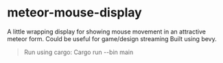 # meteor-mouse-display

A little wrapping display for showing mouse movement in an attractive meteor form. Could be useful for game/design streaming Built using bevy. 
> Run using cargo: Cargo run --bin main
